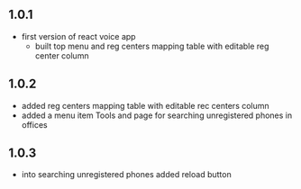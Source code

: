 ## 1.0.1
* first version of react voice app
  * built top menu and reg centers mapping table with editable reg center column
## 1.0.2
* added reg centers mapping table with editable rec centers column
* added a menu item Tools and page for searching unregistered phones in offices
## 1.0.3
* into searching unregistered phones added reload button